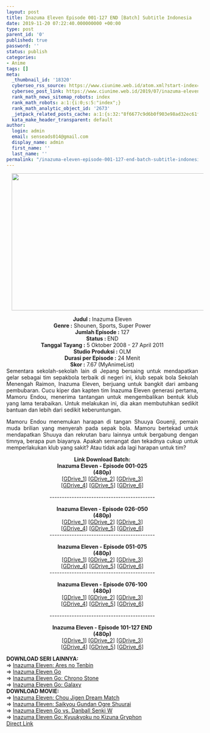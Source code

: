 ```yaml
---
layout: post
title: Inazuma Eleven Episode 001-127 END [Batch] Subtitle Indonesia
date: 2019-11-20 07:22:40.000000000 +00:00
type: post
parent_id: '0'
published: true
password: ''
status: publish
categories:
- Anime
tags: []
meta:
  _thumbnail_id: '18320'
  cyberseo_rss_source: https://www.ciunime.web.id/atom.xml?start-index=1801&max-results=150
  cyberseo_post_link: https://www.ciunime.web.id/2019/07/inazuma-eleven-episode-001-127-end.html
  rank_math_news_sitemap_robots: index
  rank_math_robots: a:1:{i:0;s:5:"index";}
  rank_math_analytic_object_id: '2673'
  _jetpack_related_posts_cache: a:1:{s:32:"8f6677c9d6b0f903e98ad32ec61f8deb";a:2:{s:7:"expires";i:1644033377;s:7:"payload";a:0:{}}}
  kata_make_header_transparent: default
author:
  login: admin
  email: senseads014@gmail.com
  display_name: admin
  first_name: ''
  last_name: ''
permalink: "/inazuma-eleven-episode-001-127-end-batch-subtitle-indonesia/"
---
```

<div class="separator" style="clear: both; text-align: center;"><a href="https://1.bp.blogspot.com/-oJN-NaIMrkc/XR3jqSW7qJI/AAAAAAAAa4A/8tc93UbhzKETb1lzTc3CTwsUABNGP7ePACLcBGAs/s1600/Inazuma%2BEleven.jpg" imageanchor="1" style="margin-left: 1em; margin-right: 1em;"><img border="0" data-original-height="720" data-original-width="1280" height="360" src="{{ site.baseurl }}/assets/2019/11/Inazuma%2BEleven.jpg" width="640" /></a></div>
<p>
<div style="text-align: center;"><b>Judul</b><b><b> </b>:</b> Inazuma Eleven</div>
<div style="text-align: center;"><b><b>Genre :</b></b> Shounen, Sports, Super Power</div>
<div style="text-align: center;"><b>Jumlah Episode :</b> 127<br /><b>Status :&nbsp;</b>END<br /><b>Tanggal Tayang :</b> 5 Oktober 2008 - 27 April 2011<br /><b>Studio Produksi :</b> OLM<br /><b>Durasi per Episode :</b> 24 Menit</div>
<div style="text-align: center;"><b>Skor :</b> 7.67 (MyAnimeList)</div>
<div style="text-align: center;"></div>
<div style="text-align: justify;">Sementara sekolah-sekolah lain di Jepang bersaing untuk mendapatkan gelar sebagai tim sepakbola terbaik di negeri ini, klub sepak bola Sekolah Menengah Raimon, Inazuma Eleven, berjuang untuk bangkit dari ambang pembubaran. Cucu kiper dan kapten tim Inazuma Eleven generasi pertama, Mamoru Endou, menerima tantangan untuk mengembalikan bentuk klub yang lama terabaikan. Untuk melakukan ini, dia akan membutuhkan sedikit bantuan dan lebih dari sedikit keberuntungan.</p>
<p>Mamoru Endou menemukan harapan di tangan Shuuya Gouenji, pemain muda brilian yang menyerah pada sepak bola. Mamoru bertekad untuk mendapatkan Shuuya dan rekrutan baru lainnya untuk bergabung dengan timnya, berapa pun biayanya. Apakah semangat dan tekadnya cukup untuk memperlakukan klub yang sakit? Atau tidak ada lagi harapan untuk tim?</p></div>
<div style="text-align: justify;"></div>
<div style="text-align: justify;"></div>
<div style="text-align: center;"><b>Link Download Batch:</b></div>
<div style="text-align: center;">
<div style="text-align: center;"><b>Inazuma Eleven - Episode 001-025</b><br /><b>(480p)</b></div>
<div style="text-align: center;">[<a href="https://drive.google.com/uc?id=1vGNGn9sSNkNHgCMjk0aK5FVcQe1zxmdW" target="_blank" rel="noopener">GDrive_1</a>] [<a href="https://drive.google.com/uc?id=1do3Iod9cA9XirZN2k2ylEFo5-_1xdDcT" target="_blank" rel="noopener">GDrive_2</a>] [<a href="https://drive.google.com/uc?id=1ih3B18ce4XOhDOSlRsYOKsvJOUfRq0ld" target="_blank" rel="noopener">GDrive_3</a>]<br />[<a href="https://drive.google.com/uc?id=1I15cqfdBU6xy9KIK02-I7fpPBUxh3mBx" target="_blank" rel="noopener">GDrive_4</a>] [<a href="https://drive.google.com/uc?id=13cR8Mt3vlSYOJ8JFLbm5s686EtAIKRbr" target="_blank" rel="noopener">GDrive_5</a>] [<a href="https://drive.google.com/uc?id=1EiRL14Bs3E4-zdOfFmJPO5orxypB71JF" target="_blank" rel="noopener">GDrive_6</a>]</p>
<p>-------------------------------------------</p>
</div>
</div>
<div style="text-align: center;"><b>Inazuma Eleven - Episode 026-050</b><br /><b>(480p)</b></div>
<div style="text-align: center;">[<a href="https://drive.google.com/uc?id=1QhxVw8LCbVN0cJC6i1QIjzPdN3rqvcCK" target="_blank" rel="noopener">GDrive_1</a>] [<a href="https://drive.google.com/uc?id=1wRLNM5MypYzHOYkkU9g6czfkBK9SAFPg" target="_blank" rel="noopener">GDrive_2</a>] [<a href="https://drive.google.com/uc?id=17HCrb-RvKYMZ5JIfib37HmYyADot6pRw" target="_blank" rel="noopener">GDrive_3</a>]<br />[<a href="https://drive.google.com/uc?id=1L_ory-viyGzrWhZ9XncDlaywZbzewn2y" target="_blank" rel="noopener">GDrive_4</a>] [<a href="https://drive.google.com/uc?id=1QrXK8TI4-3VEtpWExtz1VMJGFXrqXSHS" target="_blank" rel="noopener">GDrive_5</a>] [<a href="https://drive.google.com/uc?id=1caLumNH1wKkR57KrrGc5bM-swwNuFPzB" target="_blank" rel="noopener">GDrive_6</a>]</div>
<div style="text-align: center;">-------------------------------------------</p>
</div>
<div style="text-align: center;"><b>Inazuma Eleven - Episode 051-075</b><br /><b>(480p)</b><br />[<a href="https://drive.google.com/uc?id=11zyVsaHWz5xl4NmozQ5QmetDS0qOigPH" target="_blank" rel="noopener">GDrive_1</a>] [<a href="https://drive.google.com/uc?id=1A-excRMq9um447J32eXP9A540doHRkkz" target="_blank" rel="noopener">GDrive_2</a>] [<a href="https://drive.google.com/uc?id=1q5GqY3kurgG7_CJrmp3t4fC0mdW8S0SI" target="_blank" rel="noopener">GDrive_3</a>]<br />[<a href="https://drive.google.com/uc?id=1EMlsmio_bUCymYGVvPqo9_DvNQCpN846" target="_blank" rel="noopener">GDrive_4</a>] [<a href="https://drive.google.com/uc?id=1gy1rYDfWRUI3Nt6duUdJUSy68E4qChVl" target="_blank" rel="noopener">GDrive_5</a>] [<a href="https://drive.google.com/uc?id=17BvDqCkquToEn7q-93KLMdey6gyYSEfS" target="_blank" rel="noopener">GDrive_6</a>]</div>
<div style="text-align: center;">-------------------------------------------</p>
<p><b>Inazuma Eleven - Episode 076-100</b><br /><b>(480p)</b><br />[<a href="https://drive.google.com/uc?id=11qDy_PjGhsKv_K7-x_ByVOQlixP8U-5j" target="_blank" rel="noopener">GDrive_1</a>] [<a href="https://drive.google.com/uc?id=1I5-1Ymwk-1PW9w55ejp7VeNhvaKN18Rd" target="_blank" rel="noopener">GDrive_2</a>] [<a href="https://drive.google.com/uc?id=1uGyCMzseNFPJfUqCqLVGfm6wLp42bXGw" target="_blank" rel="noopener">GDrive_3</a>]<br />[<a href="https://drive.google.com/uc?id=13SiHYXJIX0qQTlg2QBqCBNFgmDI0hyp5" target="_blank" rel="noopener">GDrive_4</a>] [<a href="https://drive.google.com/uc?id=1bT45_bEGOwAEX8gssYIhlnO1mJMhQk-Y" target="_blank" rel="noopener">GDrive_5</a>] [<a href="https://drive.google.com/uc?export=download&amp;id=0BzgiwlXOlCCXMndRUUlnS0FfN0E" target="_blank" rel="noopener">GDrive_6</a>]</p>
<p>-------------------------------------------</p>
<p><b>Inazuma Eleven - Episode 101-127 END</b><br /><b>(480p)</b><br />[<a href="https://drive.google.com/uc?id=1EsC2ijy0uqCWeM6NZGkLRPAQ6sHYoSox" target="_blank" rel="noopener">GDrive_1</a>] [<a href="https://drive.google.com/uc?id=1HuvF9rsGCSN_M-YhEeta-t-Tu98vPqhf" target="_blank" rel="noopener">GDrive_2</a>] [<a href="https://drive.google.com/uc?id=1ltxOwbndcQAukgKTS9oKezncXIXfGsPS" target="_blank" rel="noopener">GDrive_3</a>]<br />[<a href="https://drive.google.com/uc?id=15-eVDKgTwjGp0-ELg4B2HuzOovaBUBBB" target="_blank" rel="noopener">GDrive_4</a>] [<a href="https://drive.google.com/uc?export=download&amp;id=1FJbvjEpfVuovMsliGFNyPV8JA0cOaWlz" target="_blank" rel="noopener">GDrive_5</a>] [<a href="https://drive.google.com/uc?export=download&amp;id=0BzgiwlXOlCCXanFfMWZaUDhSaWM" target="_blank" rel="noopener">GDrive_6</a>]
<div style="text-align: left;"></div>
<div style="text-align: left;"></div>
<div style="text-align: left;"><b>DOWNLOAD SERI LAINNYA:</b></div>
<div style="text-align: left;"></div>
<div style="text-align: left;">=&gt;&nbsp;<a href="https://www.ciunime.web.id/2019/07/inazuma-eleven-ares-no-tenbin-episode.html" target="_blank" rel="noopener">Inazuma Eleven: Ares no Tenbin</a><br />=&gt; <a href="https://www.ciunime.web.id/2019/08/inazuma-eleven-go-episode-01-47-end.html" target="_blank" rel="noopener">Inazuma Eleven Go</a></div>
<div style="text-align: left;">=&gt;&nbsp;<a href="https://www.ciunime.web.id/2019/07/inazuma-eleven-go-chrono-stone-episode.html" target="_blank" rel="noopener">Inazuma Eleven Go: Chrono Stone</a></div>
<div style="text-align: left;">=&gt;&nbsp;<a href="https://www.ciunime.web.id/2019/07/inazuma-eleven-go-galaxy-episode-01-43.html" target="_blank" rel="noopener">Inazuma Eleven Go: Galaxy</a></div>
<div style="text-align: left;"></div>
<div style="text-align: left;"><b>DOWNLOAD MOVIE:</b></div>
<div style="text-align: left;"></div>
<div style="text-align: left;">=&gt;&nbsp;<a href="https://www.ciunime.web.id/2019/01/inazuma-eleven-chou-jigen-dream-match.html" target="_blank" rel="noopener">Inazuma Eleven: Chou Jigen Dream Match</a></div>
<div style="text-align: left;">=&gt;&nbsp;<a href="https://www.ciunime.web.id/2019/01/inazuma-eleven-saikyou-gundan-ogre.html" target="_blank" rel="noopener">Inazuma Eleven: Saikyou Gundan Ogre Shuurai</a></div>
<div style="text-align: left;">=&gt;&nbsp;<a href="https://www.ciunime.web.id/2019/01/inazuma-eleven-go-vs-danball-senki-w.html" target="_blank" rel="noopener">Inazuma Eleven Go vs. Danball Senki W</a></div>
<div style="text-align: left;">=&gt;&nbsp;<a href="https://www.ciunime.web.id/2019/01/inazuma-eleven-go-kyuukyoku-no-kizuna.html" target="_blank" rel="noopener">Inazuma Eleven Go: Kyuukyoku no Kizuna Gryphon</a></div>
<div style="text-align: left;"></div>
</div>
<link rel="stylesheet" href="https://cdnjs.cloudflare.com/ajax/libs/font-awesome/4.7.0/css/font-awesome.min.css" />
<div class="divbtn"> <a href="https://handymansurrender.com/fihup8buzv?key=94550f7ce39444073321dde3b8782f97" class="btn"><i class="fa fa-download"></i> Direct Link</a> </div>
